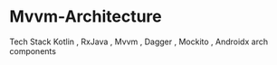 # Mvvm-Architecture

Tech Stack 
Kotlin , RxJava , Mvvm , Dagger , Mockito , Androidx arch components 
